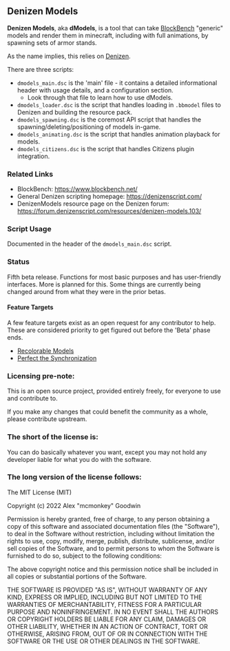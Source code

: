 Denizen Models
--------------

**Denizen Models**, aka **dModels**, is a tool that can take [BlockBench](https://www.blockbench.net/) "generic" models and render them in minecraft, including with full animations, by spawning sets of armor stands.

As the name implies, this relies on [Denizen](https://github.com/DenizenScript/Denizen).

There are three scripts:

- `dmodels_main.dsc` is the 'main' file - it contains a detailed informational header with usage details, and a configuration section.
    - Look through that file to learn how to use dModels.
- `dmodels_loader.dsc` is the script that handles loading in `.bbmodel` files to Denizen and building the resource pack.
- `dmodels_spawning.dsc` is the coremost API script that handles the spawning/deleting/positioning of models in-game.
- `dmodels_animating.dsc` is the script that handles animation playback for models.
- `dmodels_citizens.dsc` is the script that handles Citizens plugin integration.

### Related Links

- BlockBench: https://www.blockbench.net/
- General Denizen scripting homepage: https://denizenscript.com/
- DenizenModels resource page on the Denizen forum: https://forum.denizenscript.com/resources/denizen-models.103/

### Script Usage

Documented in the header of the `dmodels_main.dsc` script.

### Status

Fifth beta release. Functions for most basic purposes and has user-friendly interfaces. More is planned for this. Some things are currently being changed around from what they were in the prior betas.

#### Feature Targets

A few feature targets exist as an open request for any contributor to help. These are considered priority to get figured out before the 'Beta' phase ends.

- [Recolorable Models](https://github.com/mcmonkeyprojects/DenizenModels/issues/10)
- [Perfect the Synchronization](https://github.com/mcmonkeyprojects/DenizenModels/issues/11)

### Licensing pre-note:

This is an open source project, provided entirely freely, for everyone to use and contribute to.

If you make any changes that could benefit the community as a whole, please contribute upstream.

### The short of the license is:

You can do basically whatever you want, except you may not hold any developer liable for what you do with the software.

### The long version of the license follows:

The MIT License (MIT)

Copyright (c) 2022 Alex "mcmonkey" Goodwin

Permission is hereby granted, free of charge, to any person obtaining a copy
of this software and associated documentation files (the "Software"), to deal
in the Software without restriction, including without limitation the rights
to use, copy, modify, merge, publish, distribute, sublicense, and/or sell
copies of the Software, and to permit persons to whom the Software is
furnished to do so, subject to the following conditions:

The above copyright notice and this permission notice shall be included in all
copies or substantial portions of the Software.

THE SOFTWARE IS PROVIDED "AS IS", WITHOUT WARRANTY OF ANY KIND, EXPRESS OR
IMPLIED, INCLUDING BUT NOT LIMITED TO THE WARRANTIES OF MERCHANTABILITY,
FITNESS FOR A PARTICULAR PURPOSE AND NONINFRINGEMENT. IN NO EVENT SHALL THE
AUTHORS OR COPYRIGHT HOLDERS BE LIABLE FOR ANY CLAIM, DAMAGES OR OTHER
LIABILITY, WHETHER IN AN ACTION OF CONTRACT, TORT OR OTHERWISE, ARISING FROM,
OUT OF OR IN CONNECTION WITH THE SOFTWARE OR THE USE OR OTHER DEALINGS IN THE
SOFTWARE.
